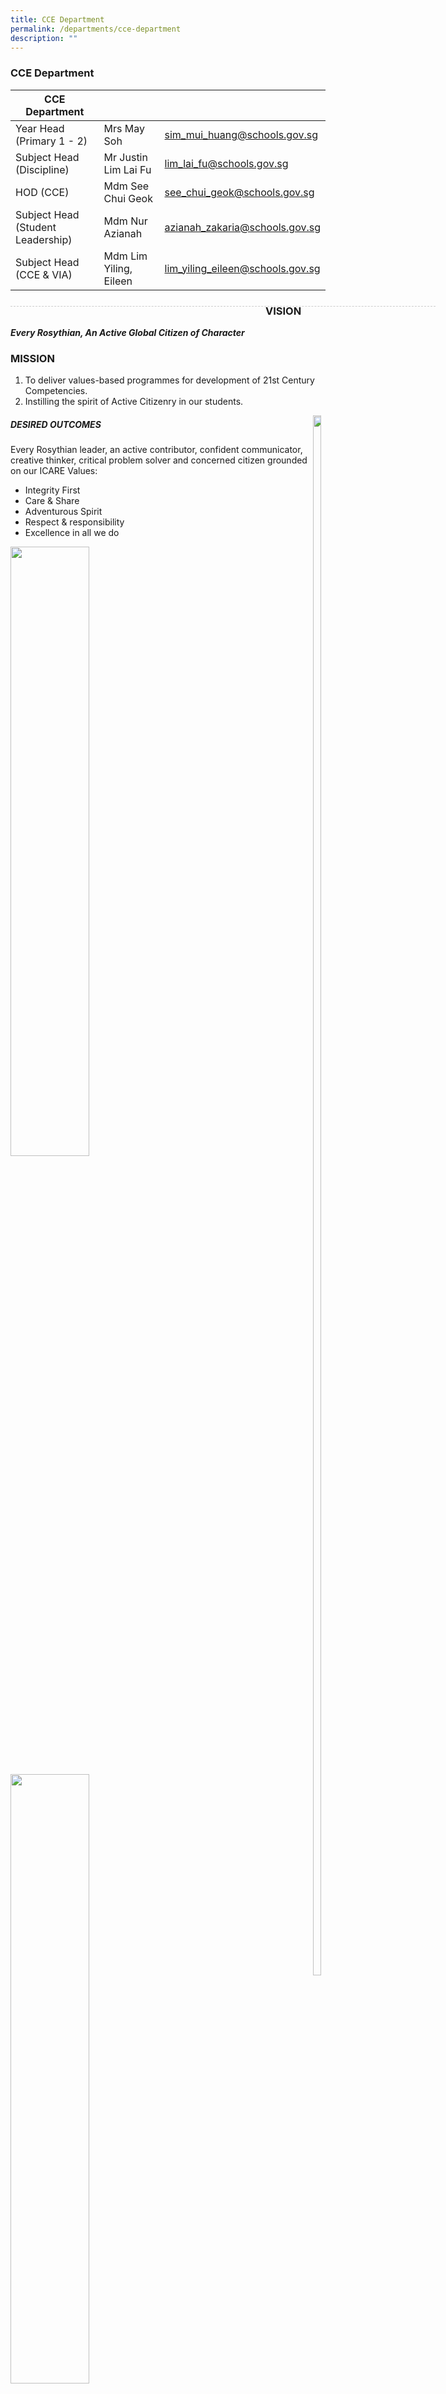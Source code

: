 ```yaml
---
title: CCE Department
permalink: /departments/cce-department
description: ""
---
```

### CCE Department

| CCE Department |  | |
| -------- | -------- | -------- |
| Year Head (Primary 1 - 2) | Mrs May Soh | sim_mui_huang@schools.gov.sg |
| Subject Head (Discipline) | Mr Justin Lim Lai Fu | lim_lai_fu@schools.gov.sg |
| HOD (CCE) | Mdm See Chui Geok | see_chui_geok@schools.gov.sg |
| Subject Head (Student Leadership) | Mdm Nur Azianah | azianah_zakaria@schools.gov.sg |
| Subject Head (CCE & VIA) | Mdm Lim Yiling, Eileen | lim_yiling_eileen@schools.gov.sg |

<div style="line-height: 19.6px; width: 408px; float: left;"><div style="margin-top: 8px; margin-bottom: 8px; line-height: 19.6px; width: 680px; border-bottom: 1px dashed rgb(204, 204, 204); height: 1px; clear: both;"></div></div>

### VISION
***Every Rosythian, An Active Global Citizen of Character***

### MISSION
1) To deliver values-based programmes for development of 21st Century Competencies.
2) Instilling the spirit of Active Citizenry in our students.

<div>
<div style="float: right">
<img src="/images/CCE1.png" 
     style="width:80%">
</div>
<div>
	
</div>
</div>

##### DESIRED OUTCOMES
Every Rosythian leader, an active contributor, confident communicator, creative thinker, critical problem solver and concerned citizen grounded on our ICARE Values:

* Integrity First
* Care & Share
* Adventurous Spirit
* Respect & responsibility
* Excellence in all we do
		
<img src="/images/CCE2.jpg" 
     style="width:50%">

<img src="/images/CCE3.png" 
     style="width:50%">

<div style="line-height: 19.6px; width: 408px; float: left;"><div style="margin-top: 8px; margin-bottom: 8px; line-height: 19.6px; width: 680px; border-bottom: 1px dashed rgb(204, 204, 204); height: 1px; clear: both;"></div></div>

##### SIGNATURE PROGRAMMES

**Pastoral Care**

iCAN

* to enhance the development of our students in social emotional competencies in the following areas:

	* Self-Confidence;
	* Self-leadership; and
	* Decision-making and goal-setting skills
* to motivate low achieving students in their learning

iREACH

* Regulate and control emotions
* Perform pro-social behavior
* Assertive Communication
* Coping with conflicts/ difficult situations
* Perspective Taking
* Problem Solving


**Value moments**
* Every Tuesdays and Thursdays (10 mins before morning assembly)
* To address school's concerns like timeliness, cleanliness and bite-size factors, which are important considerations when we talk about a whole-school approach.
* To sustain efforts for the inculcation of values.
	

**National Education & Social Studies**
<br>
***Current Affairs @ Rosyth School***

The impact of globalisation and technological innovation has shaped the landscape of the 21st century world to become highly competitive. In order for Singapore to continue thriving, its citizens must grow to become more proactive in partnering the government in developing solutions to problems.   

To nurture active citizenship, upper primary students are encouraged to select a piece of current affairs news, before using the iMovie application to create a short video, also known as 60 Seconds of News, to share with the rest of the school. This process allows students to gain knowledge of global and local issues, while honing their ability to process information and communicate it, effectively.   

Following which, students can write into our very own Rosyth Forum to air their opinions. Outstanding submissions would be further refined by student editors and they would be submitted to platforms such as, the Straits Times Forum, TODAY’s Voices and Straits Times’ Voices of Youth. 

Through the C@RS Programme, Rosyth School hopes to nurture our young to become global citizens who are informed and involved in current affairs.

![](/images/Untitled1.jpg)
Students writing their news scripts 

![](/images/Untitled2.jpg)
Students filming the news segment

![](/images/conceptualising.jpg)
A student conceptualising his forum letter to give his writing a unique angle

![](/images/Poster%203%20-%20Picture%203.jpg)
The Rosyth Forum where students can write into to air their views on current affairs

***Newspaper Forum Publications by Rosythians***
<br>
Straits Times Forum: <br>
1) [Preserve culture by letting it evolve](https://www.straitstimes.com/forum/letters-in-print/preserve-culture-by-letting-it-evolve) <br>
2) [Road names key to remembering Singapore's past](https://www.straitstimes.com/forum/letters-in-print/road-names-key-to-remembering-singapores-past) <br>
3) [Not enough to just say 'nay'](https://www.straitstimes.com/forum/letters-in-print/not-enough-to-just-say-nay) <br>
4) [Educating youth on ills of sugar more effective than imposing tax](https://www.straitstimes.com/forum/letters-in-print/educating-youth-on-ills-of-sugar-more-effective-than-imposing-tax)


TODAY'S Voices: <br>
1) [Give Singapore's education system credit where it's due](https://www.todayonline.com/voices/give-singapores-education-system-credit-where-its-due)


Straits Times' Voices of Youth: <br>
1) [Make organ donation a mandated choice](https://www.straitstimes.com/forum/letters-in-print/make-organ-donation-a-mandated-choice) <br>
2) [E-sports is not just child's play](https://www.straitstimes.com/forum/letters-in-print/e-sports-is-not-just-childs-play) <br>
3) [E-sports finding place in the real world](https://www.straitstimes.com/forum/letters-in-print/e-sports-finding-place-in-the-real-world) <br>
4) [Educate public on natural disasters](https://www.straitstimes.com/forum/letters-in-print/educate-public-on-natural-disasters) <br> 
5) [New system a more holistic approach](https://www.straitstimes.com/forum/letters-in-print/new-system-a-more-holistic-approach) <br>
6) [Guard against over-learning](https://www.straitstimes.com/forum/letters-in-print/guard-against-over-learning) <br>
7) [Step up anti-terror measures in schools](https://www.straitstimes.com/forum/letters-in-print/step-up-anti-terror-measures-in-schools) <br>
8) [Recognise meaning behind festivals](https://www.straitstimes.com/forum/letters-in-print/recognise-meaning-behind-festivals) <br>
9) [Second-hand smoke danger in public areas](https://www.straitstimes.com/forum/letters-in-print/second-hand-smoke-danger-in-public-areas) <br>
10) [Change attitudes on 'ugly' food](https://rosyth.moe.edu.sg/qql/slot/u178/Sub%20pages/Departments/CCE/IMG_4898.JPG) <br>
11) [Bridging divide through CCAs](https://rosyth.moe.edu.sg/qql/slot/u178/Sub%20pages/Departments/CCE/IMG_7687.jpg)

**Discipline** <br>
In accordance to Rosyth School’s mission of maximising potential through the development of Mind, Body and Soul, the school’s Discipline Committee aims to create a safe and conducive environment so that learning can be maximised. It is therefore important that all students formed positive behaviours, and respectful and caring relationships in school to uphold the highest standard of the school’s I-CARE values. This is the key purpose and function of Discipline in Rosyth School.

***Student leadership Development*** <br>
Leaders of Tomorrow 
* develop leadership qualities through a comprehensive leadership programme
* provide platforms for students to display leadership qualities
* cultivate 21st CC skills and I-CARE values

***VIA*** <br>
Bishan Park Science-VIA Learning Journey <br>
* To understand the perspective of our leaders to make the City in a Garden
* To investigate the cause and effect of man’s activities
* To leverage on technology to get instant information to increase their knowledge
* To remove the litters around the place as this might be the cause of the animals to die
	

**Talent Development** <br> 
Dare.Dream.Discover (D3) <br>
* To manage student talents in the identified domains of talent
* To discover latent student talents in the identified domains of talent
* To ensure a systematic and pragmatic approach to discovering student talent throughout the students’ school years
* To cultivate 21st CC skills and values in students through their involvement in the innovation and entrepreneurial programmes and promote social entrepreneurship by service to the community

***Partnership***

1) PiSP (Parents in School Programme)

* to increase the level of parental involvement in the school curriculum as well as key programmes, so as to enhance the development of social emotional skills and process of values inculcation in our students.

2) Parent Support Group (PSG) Weekend Enrichment Classes @ Rosyth

* To provide enrichment classes to complement regular school curriculum for those who are interested.
* To increases student motivation and fostering the students’ social skills, learning strategies and self-confidence.
* To provide safe venues for enrichment classes and provide them at a more affordable rate.
* To further strengthen the partnership between the school and PSG.

![](/images/CCE4.jpg)

<div style="line-height: 19.6px; width: 408px; float: left;"><div style="margin-top: 8px; margin-bottom: 8px; line-height: 19.6px; width: 680px; border-bottom: 1px dashed rgb(204, 204, 204); height: 1px; clear: both;"></div></div>
	

##### ACHIEVEMENTS
	
BPA – Student all round development

BPA - Partnership